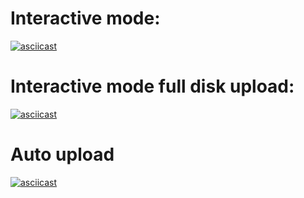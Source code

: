 # Interactive mode:
[![asciicast](https://asciinema.org/a/jYuKy2bzBCDjvmACVtGHymHcu.svg)](https://asciinema.org/a/jYuKy2bzBCDjvmACVtGHymHcu)

# Interactive mode full disk upload:
[![asciicast](https://asciinema.org/a/fUUxBOg93QBTwoNXDoDFuZWNH.svg)](https://asciinema.org/a/fUUxBOg93QBTwoNXDoDFuZWNH)

# Auto upload
[![asciicast](https://asciinema.org/a/410179.svg)](https://asciinema.org/a/410179)